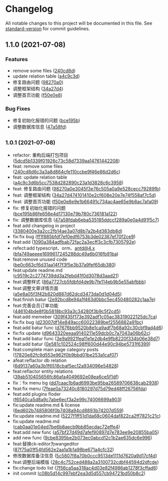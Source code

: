 # Changelog

All notable changes to this project will be documented in this file. See [standard-version](https://github.com/conventional-changelog/standard-version) for commit guidelines.

## 1.1.0 (2021-07-08)


### Features

* remove some files ([240cd8d](https://github.com/edgardong/xscms/commit/240cd8d6c3a3a8d864cfe110ccbe9f46e86d2d6c))
* update relation table ([a4c9c3d](https://github.com/edgardong/xscms/commit/a4c9c3d6b5cc7538d282890c23a1d3828c6c3958))
* 修复路由问题 ([98270a0](https://github.com/edgardong/xscms/commit/98270a0e3045f3e76c505a0a9e528cecc79289fb))
* 调整框架结构 ([34a27d4](https://github.com/edgardong/xscms/commit/34a27d474101410e2cf608e20e7e74f558af7c5d))
* 调整首页功能 ([f50e0e8](https://github.com/edgardong/xscms/commit/f50e0e8e9e1b66491c734ac4ae65e9b8ac7afa09))


### Bug Fixes

* 修复初始化报错的问题 ([bce195b](https://github.com/edgardong/xscms/commit/bce195b86fe656e4d17130e79b780c736181a122))
* 调整数据库信息 ([47a58fd](https://github.com/edgardong/xscms/commit/47a58fdab6eba535185ddccf289a0e0a4d91f5c7))

## <small>1.0.1 (2021-07-08)</small>

* refactor: 重构后端打包项目 ([5dcd5b1339f01926c73c58d7339aa14761442208](https://github.com/edgardong/xscms/commit/5dcd5b1339f01926c73c58d7339aa14761442208))
* feat: remove some files ([240cd8d6c3a3a8d864cfe110ccbe9f46e86d2d6c](https://github.com/edgardong/xscms/commit/240cd8d6c3a3a8d864cfe110ccbe9f46e86d2d6c))
* feat: update relation table ([a4c9c3d6b5cc7538d282890c23a1d3828c6c3958](https://github.com/edgardong/xscms/commit/a4c9c3d6b5cc7538d282890c23a1d3828c6c3958))
* feat: 修复路由问题 ([98270a0e3045f3e76c505a0a9e528cecc79289fb](https://github.com/edgardong/xscms/commit/98270a0e3045f3e76c505a0a9e528cecc79289fb))
* feat: 调整框架结构 ([34a27d474101410e2cf608e20e7e74f558af7c5d](https://github.com/edgardong/xscms/commit/34a27d474101410e2cf608e20e7e74f558af7c5d))
* feat: 调整首页功能 ([f50e0e8e9e1b66491c734ac4ae65e9b8ac7afa09](https://github.com/edgardong/xscms/commit/f50e0e8e9e1b66491c734ac4ae65e9b8ac7afa09))
* fix: 修复初始化报错的问题 ([bce195b86fe656e4d17130e79b780c736181a122](https://github.com/edgardong/xscms/commit/bce195b86fe656e4d17130e79b780c736181a122))
* fix: 调整数据库信息 ([47a58fdab6eba535185ddccf289a0e0a4d91f5c7](https://github.com/edgardong/xscms/commit/47a58fdab6eba535185ddccf289a0e0a4d91f5c7))
* feat add changelog in project ([3380400e3a2cc2fb14ae3a07d8b7a2b4d383db8d](https://github.com/edgardong/xscms/commit/3380400e3a2cc2fb14ae3a07d8b7a2b4d383db8d))
* fix:fix bug ([ff1f885bfdf7ef0edf6753b3de02367ef70f2ce9](https://github.com/edgardong/xscms/commit/ff1f885bfdf7ef0edf6753b3de02367ef70f2ce9))
* feat:add ([1090a384adfbab72fac2a3ecff3c3cfb7305792e](https://github.com/edgardong/xscms/commit/1090a384adfbab72fac2a3ecff3c3cfb7305792e))
* refect:add typescript、orm、antd@4.x ([bfa749aeeee1699617245288dc49a6b016fb91ba](https://github.com/edgardong/xscms/commit/bfa749aeeee1699617245288dc49a6b016fb91ba))
* feat:remove unused code ([be0c663cf6d31aa14f7f3f5e3b37a9fef65db380](https://github.com/edgardong/xscms/commit/be0c663cf6d31aa14f7f3f5e3b37a9fef65db380))
* feat:update readme.md ([c9519c2c2774739dd3a2febd41f0d3078d3aad21](https://github.com/edgardong/xscms/commit/c9519c2c2774739dd3a2febd41f0d3078d3aad21))
* feat:调整样式 ([86a7727cb5fdbfd4de9b7fe114eb9b5e55abfbbb](https://github.com/edgardong/xscms/commit/86a7727cb5fdbfd4de9b7fe114eb9b5e55abfbbb))
* feat:调整文章详情页面 ([a5e8a05f3f42b820d887d62dcd3473da0d1d04d5](https://github.com/edgardong/xscms/commit/a5e8a05f3f42b820d887d62dcd3473da0d1d04d5))
* feat:finish batur ([2e92bcd8e94a1f463d0bbc5ec450480282c1aa7e](https://github.com/edgardong/xscms/commit/2e92bcd8e94a1f463d0bbc5ec450480282c1aa7e))
* feat:完善会员订单功能 ([446104bde8f0b5818bc93a3c34280f3b9c5f2cd5](https://github.com/edgardong/xscms/commit/446104bde8f0b5818bc93a3c34280f3b9c5f2cd5))
* feat:add memeber ([309f435f173e392adf1c05ac38319022125dc7ca](https://github.com/edgardong/xscms/commit/309f435f173e392adf1c05ac38319022125dc7ca))
* fix:fix bug ([d23007df14e849acc60022389bef2556882a91bc](https://github.com/edgardong/xscms/commit/d23007df14e849acc60022389bef2556882a91bc))
* feat:add batur func ([d7676bb9520b8e1ca9adf7b68a92c30cbf9ad4d6](https://github.com/edgardong/xscms/commit/d7676bb9520b8e1ca9adf7b68a92c30cbf9ad4d6))
* fix:fix update ([d9643320eeaa9140211e59dcb0c7a7043a06b62c](https://github.com/edgardong/xscms/commit/d9643320eeaa9140211e59dcb0c7a7043a06b62c))
* feat:add batur func ([3e9a9921fea11e1e2db4e9fb8220f334b06e38d7](https://github.com/edgardong/xscms/commit/3e9a9921fea11e1e2db4e9fb8220f334b06e38d7))
* feat:add batur ([0e581c102524c98ff600d44e90c94be5731f6399](https://github.com/edgardong/xscms/commit/0e581c102524c98ff600d44e90c94be5731f6399))
* feat:complete main page category posts ([17820e82fc9d553e962f0b9bbd01be253a1caf07](https://github.com/edgardong/xscms/commit/17820e82fc9d553e962f0b9bbd01be253a1caf07))
* afeat:reflactor db relation ([6d9137a60a3b1f6518cbaf5ec12a934096e54828](https://github.com/edgardong/xscms/commit/6d9137a60a3b1f6518cbaf5ec12a934096e54828))
* feat:reflactor entity relations ([39ab510405656fc86afa4049692e08ea6ce5f1df](https://github.com/edgardong/xscms/commit/39ab510405656fc86afa4049692e08ea6ce5f1df))
* fix：fix menu bg ([dd7caac1b6ad6993be95ba26589706638cab2938](https://github.com/edgardong/xscms/commit/dd7caac1b6ad6993be95ba26589706638cab2938))
* feat:fix menu ([7feae0a73240c8180297d75d79ed48ff26756fda](https://github.com/edgardong/xscms/commit/7feae0a73240c8180297d75d79ed48ff26756fda))
* feat:add plugins floder ([f6540ca5d8a9c7abe6ecf3a2e99c74006699a903](https://github.com/edgardong/xscms/commit/f6540ca5d8a9c7abe6ecf3a2e99c74006699a903))
* fix:update readme.md & license ([6ed602b7485806f0b7408a94cd8893b74207d559](https://github.com/edgardong/xscms/commit/6ed602b7485806f0b7408a94cd8893b74207d559))
* fix:update readme.md ([5227f1ff51d1da68c0604daf822ca2ff7821c21c](https://github.com/edgardong/xscms/commit/5227f1ff51d1da68c0604daf822ca2ff7821c21c))
* fix:update readme.md ([cab0aa01e04ed7be6b8aecb9bb85ecdac72effe4](https://github.com/edgardong/xscms/commit/cab0aa01e04ed7be6b8aecb9bb85ecdac72effe4))
* feat:add new func ([a57bf27d49d7afef90897d7e783ee9e20855ba05](https://github.com/edgardong/xscms/commit/a57bf27d49d7afef90897d7e783ee9e20855ba05))
* add new func ([9cbe8395be2b073ec0abcd12c1b2ae635dc6e996](https://github.com/edgardong/xscms/commit/9cbe8395be2b073ec0abcd12c1b2ae635dc6e996))
* feat:替换ck-editor为wangeditor ([87f75a01f54fd562e2aa1a1b1a98be671a4cfc32](https://github.com/edgardong/xscms/commit/87f75a01f54fd562e2aa1a1b1a98be671a4cfc32))
* 修改数据库备注信息 ([5c5807f8a70b0ccc9513de1111d7620a9d17cf4d](https://github.com/edgardong/xscms/commit/5c5807f8a70b0ccc9513de1111d7620a9d17cf4d))
* feat:调整后端模版 ([28c4c752ced488a2a3100732cdbf44594d2dfcde](https://github.com/edgardong/xscms/commit/28c4c752ced488a2a3100732cdbf44594d2dfcde))
* fix:change todo list ([7f56ca5aa318ac4d03e82f4986ab1278f3cffad6](https://github.com/edgardong/xscms/commit/7f56ca5aa318ac4d03e82f4986ab1278f3cffad6))
* init commit ([c08b5d14c997ebf2ea3d5d557cb94721bd50b8c2](https://github.com/edgardong/xscms/commit/c08b5d14c997ebf2ea3d5d557cb94721bd50b8c2))
